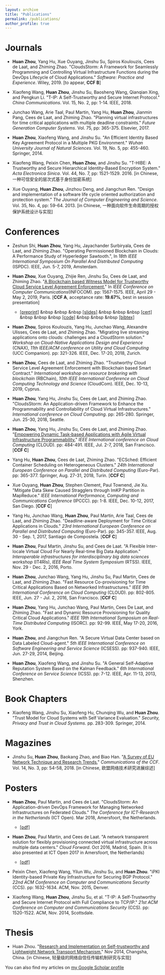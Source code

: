 ```yaml
---
layout: archive
title: "Publications"
permalink: /publications/
author_profile: true
---
```


Journals
======
- **Huan Zhou**, Yang Hu, Xue Ouyang, Jinshu Su, Spiros Koulouzis, Cees de Laat, and Zhiming Zhao. "CloudsStorm: A Framework for Seamlessly Programming and Controlling Virtual Infrastructure Functions during the DevOps Lifecycle of Cloud Applications." _Software: Practice and Experience_. Wiley, 2019. [to appear, **CCF B**]

- Xiaofeng Wang, **Huan Zhou**, Jinshu Su, Baosheng Wang, Qianqian Xing, and Pengkun Li. "T-IP: A Self-Trustworthy and Secure Internet Protocol." _China Communications_. Vol. 15, No. 2, pp: 1-14. IEEE, 2018.

- Junchao Wang, Arie Taal, Paul Martin, Yang Hu, **Huan Zhou**, Jianmin Pang, Cees de Laat, and Zhiming Zhao. "Planning virtual infrastructures for time critical applications with multiple deadline constraints." _Future Generation Computer Systems_. Vol. 75, pp: 365-375. Elsevier, 2017.

- **Huan Zhou**, Xiaofeng Wang, and Jinshu Su. "An Efficient Identity Based Key Agreement Protocol in a Multiple PKG Environment." _Wuhan University Journal of Natural Sciences_. Vol. 19, No. 5, pp: 455-460. Springer, 2014.

- Xiaofeng Wang, Peixin Chen, **Huan Zhou**, and Jinshu Su. "T-HIBE: A Trustworthy and Secure Hierarchical Identity-Based Encryption System." _Acta Electronica Sinica_. Vol. 44, No. 7, pp: 1521-1529. 2016. [in Chinese, 一种可信安全的层次式基于身份加密系统]

- Xue Ouyang, **Huan Zhou**, Jinzhou Deng, and Jiangchun Ren. "Design and implementation of a software life cycle oriented authorization and protection system." _The Journal of Computer Engineering and Science_. Vol. 35, No. 4, pp: 59-64. 2013. [in Chinese, 一种面向软件生命周期的授权保护系统设计与实现]


Conferences
======
- Zeshun Shi, **Huan Zhou**, Yang Hu, Jayachander Surbiryala, Cees de Laat, and Zhiming Zhao. "Operating Permissioned Blockchain in Clouds: A Performance Study of Hyperledger Sawtooth.", In _18th IEEE International Symposium On Parallel And Distributed Computing_ (ISPDC). IEEE, Jun. 5-7, 2019, Amsterdam.

- **Huan Zhou**, Xue Ouyang, Zhijie Ren, Jinshu Su, Cees de Laat, and Zhiming Zhao. "[A Blockchain based Witness Model for Trustworthy Cloud Service Level Agreement Enforcement.](http://zh9314.github.io/files/publications/preprints/infocom2019.pdf)" In _IEEE Conference on Computer Communications_(INFOCOM). pp: 1567-1575. IEEE, April 29 - May 2, 2019, Paris. [**CCF A**, acceptance rate: **19.67%**, best in session presentation]
	- [\[preprint\]](http://zh9314.github.io/files/publications/preprints/infocom2019.pdf) &nbsp &nbsp &nbsp [\[slides\]](http://zh9314.github.io/files/slides/INFOCOMSlides.pdf) &nbsp &nbsp &nbsp [\[cert\]](http://zh9314.github.io/files/certificates/info_Best_In_session_Presentation_Certificate.pdf) &nbsp &nbsp &nbsp [\[code\]](https://github.com/zh9314/SmartContract4SLA/blob/master/SmartContracts4SLA.sol) &nbsp &nbsp &nbsp [\[bibtex\]](http://zh9314.github.io/bibtex/infocom19) 


- **Huan Zhou**, Spiros Koulouzis, Yang Hu, Junchao Wang, Alexandre Ulisses, Cees de Laat, and Zhiming Zhao. "Migrating live streaming applications onto clouds: challenges and a CloudStorm solution." _Workshop on Cloud-Native Applications Design and Experience_ (CNAX), _11th IEEE/ACM conference on Utility and Cloud Computing_ (UCC Companion). pp: 321-326. IEEE, Dec. 17-20, 2018, Zurich.

- **Huan Zhou**, Cees de Laat, and Zhiming Zhao. "Trustworthy Cloud Service Level Agreement Enforcement with Blockchain based Smart Contract." _International workshop on resource brokering with blockchain_ (RBChain), _10th IEEE International Conference on Cloud Computing Technology and Science_ (CloudCom). IEEE, Dec. 10-13, 2019, Cyprus.

- **Huan Zhou**, Yang Hu, Jinshu Su, Cees de Laat, and Zhiming Zhao. "CloudsStorm: An Application-driven Framework to Enhance the Programmability and Controllability of Cloud Virtual Infrastructures." _International conference on Cloud Computing_. pp: 265-280. Springer, Jun. 25-30, 2018, Seattle.

- **Huan Zhou**, Yang Hu, Jinshu Su, Cees de Laat, and Zhiming Zhao. "[Empowering Dynamic Task-based Applications with Agile Virtual Infrastructure Programmability.](http://zh9314.github.io/files/publications/preprints/IEEECloud18.pdf)" _IEEE International conference on Cloud Computing_ (CLOUD). pp: 484-491. IEEE, Jul. 2-7, 2018, San Francisco. [**CCF C**]

- Yang Hu, **Huan Zhou**, Cees de Laat, Zhiming Zhao. "ECSched: Efficient Container Scheduling on Heterogeneous Clusters." _24th International European Conference on Parallel and Distributed Computing_ (Euro-Par). pp: 365-377. Springer, Aug. 27-31, 2018, Turin. [**CCF C**]

- Xue Ouyang, **Huan Zhou**, Stephen Clement, Paul Townend, Jie Xu. "Mitigate Data Skew Caused Stragglers through ImKP Partition in MapReduce." _IEEE International Performance, Computing and Communications Conference_ (IPCCC). pp: 1-8. IEEE, Dec. 10-12, 2017, San Diego. [**CCF C**]

- Yang Hu, Junchao Wang, **Huan Zhou**, Paul Martin, Arie Taal, Cees de Laat, and Zhiming Zhao. "Deadline-aware Deployment for Time Critical Applications in Clouds." _23rd International European Conference on Parallel and Distributed Computing_ (Euro-Par). pp: 345-357. IEEE, Aug. 30 - Sep. 1, 2017, Santiago de Compostela. [**CCF C**]

- **Huan Zhou**, Paul Martin, Jinshu Su, and Cees de Laat. "A Flexible Inter-locale Virtual Cloud For Nearly Real-time Big Data Application." _Interoperable infrastructures for interdisciplinary big data sciences workshop_ (IT4RIs), _IEEE Real Time System Symposium_ (RTSS). IEEE, Nov. 29 - Dec. 2, 2016, Porto.

- **Huan Zhou**, Junchao Wang, Yang Hu, Jinshu Su, Paul Martin, Cees de Laat, and Zhiming Zhao. "Fast Resource Co-provisioning for Time Critical Applications Based on Networked Infrastructures." _IEEE 9th International Conference on Cloud Computing_ (CLOUD). pp: 802-805. IEEE, Jun. 27 - Jul. 2, 2016, San Francisco. [**CCF C**]

- **Huan Zhou**, Yang Hu, Junchao Wang, Paul Martin, Cees De Laat, and Zhiming Zhao. "Fast and Dynamic Resource Provisioning for Quality Critical Cloud Applications." _IEEE 19th International Symposium on Real-Time Distributed Computing_ (ISORC). pp: 92-99. IEEE, May 17-20, 2016, York.


- **Huan Zhou**, and Jiangchun Ren. "A Secure Virtual Data Center based on Data Labeled Cloud-agent." _5th IEEE International Conference on Software Engineering and Service Science_ (ICSESS). pp: 937-940. IEEE, Jun. 27-29, 2014, Beijing.

- **Huan Zhou**, Xiaofeng Wang, and Jinshu Su. "A General Self-Adaptive Reputation System Based on the Kalman Feedback." _6th International Conference on Service Science_ (ICSS). pp: 7-12. IEEE, Apr. 11-13, 2013, Shenzhen.



Book Chapters
======
- Xiaofeng Wang, Jinshu Su, Xiaofeng Hu, Chunqing Wu, and **Huan Zhou**. "Trust Model for Cloud Systems with Self Variance Evaluation." _Security, Privacy and Trust in Cloud Systems_. pp. 283-309. Springer, 2014.

Magazines
======
- Jinshu Su, **Huan Zhou**, Baokang Zhao, and Biao Han. "[A Survey of EU Network Technique and Research Trends.](https://www.ccf.org.cn/c/2018-03-16/623919.shtml)" _Communications of the CCF_. Vol. 14, No. 3, pp: 54-58, 2018. [in Chinese, 欧盟网络技术研究进展综述]

Posters
======
- **Huan Zhou**, Paul Martin, and Cees de Laat. "CloudsStorm: An Application-driven DevOps Framework for Managing Networked Infrastructures on Federated Clouds." _The Conference for ICT-Research in the Netherlands_ (ICT Open). Mar 2018, Amersfoort, the Netherlands.
	- [\[pdf\]](http://zh9314.github.io/files/publications/posters/ictopen18.pdf)

- **Huan Zhou**, Paul Martin, and Cees de Laat. "A network transparent solution for flexibly provisioning connected virtual infrastructure across multiple data centers." _Cloud Forward_. Oct 2016, Madrid, Spain. (It is also presented at ICT Open 2017 in Amersfoort, the Netherlands)
	- [\[pdf\]](http://zh9314.github.io/files/publications/posters/ictopen17.pdf)

- Peixin Chen, Xiaofeng Wang, Yilun Wu, Jinshu Su, and **Huan Zhou**. "iPKI Identity-based Private Key Infrastructure for Securing BGP Protocol." _22nd ACM Conference on Computer and Communications Security_ (CCS). pp: 1632-1634. ACM, Nov. 2015, Denver.

- Xiaofeng Wang, **Huan Zhou**, Jinshu Su, et al. "T-IP: A Self-Trustworthy and Secure Internet Protocol with Full Compliance to TCP/IP." _21st ACM Conference on Computer and Communications Security_ (CCS). pp: 1520-1522. ACM, Nov. 2014, Scottsdale.



Thesis
======
- Huan Zhou. "[Research and Implementation on Self-trustworthy and Lightweight Network Transport Mechanism.](https://kns.cnki.net/KCMS/detail/detail.aspx?dbcode=CMFD&dbname=CMFD201701&filename=1016921733.nh&v=MTY0NjR1eFlTN0RoMVQzcVRyV00xRnJDVVJMT2ZZT2RtRkNyaFY3dk5WRjI2R0xxNkg5YlBySkViUElSOGVYMUw=)" Nov 2014, Changsha, China. [in Chinese, 轻量级的网络自信任传输机制研究与实现]



You can also find my articles on [my Google Scholar profile](https://scholar.google.nl/citations?user=MPCBlq4AAAAJ&hl=en)


